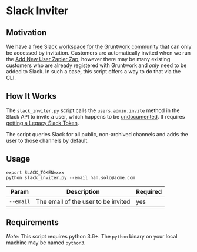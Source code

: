 # Slack Inviter

## Motivation

We have a [free Slack workspace for the Gruntwork community](https://gruntwork-community.slack.com) that can only be 
accessed by invitation. Customers are automatically invited when we run the [Add New User Zapier Zap](
https://zapier.com/app/editor/47068670/overview), however there may be many existing customers who are already registered
with Gruntwork and _only_ need to be added to Slack. In such a case, this script offers a way to do that via the CLI.  

## How It Works

The `slack_inviter.py` script calls the `users.admin.invite` method in the Slack API to invite a user, which happens to
be [undocumented](https://stackoverflow.com/a/36114710/2308858). It requires [getting a Legacy Slack Token](
https://api.slack.com/custom-integrations/legacy-tokens).

The script queries Slack for all public, non-archived channels and adds the user to those channels by default.

## Usage

```
export SLACK_TOKEN=xxx
python slack_inviter.py --email han.solo@acme.com 
```

| Param               | Description                          | Required |
|---------------------|--------------------------------------|----------|
| `--email`           | The email of the user to be invited  | yes      |

## Requirements

*Note*: This script requires python 3.6+. The `python` binary on your local machine may be named `python3`.